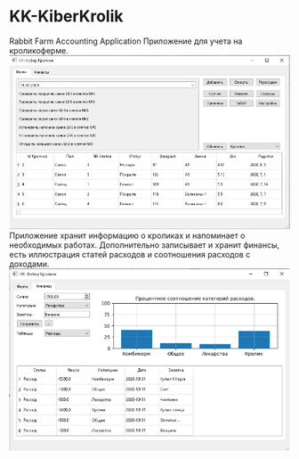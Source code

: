 # KK-KiberKrolik
Rabbit Farm Accounting Application
Приложение для учета на кроликоферме.
![Скриншот главного окна](https://github.com/Spock51119/KK-KiberKrolik/blob/master/Illustrations/illustration1.png)
Приложение хранит информацию о кроликах и напоминает о необходимых работах.
Дополнительно записывает и хранит финансы, есть иллюстрация статей расходов и соотношения расходов с доходами.
![Скриншот окна учета финансов](https://github.com/Spock51119/KK-KiberKrolik/blob/master/Illustrations/illustration2.png)
